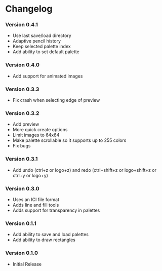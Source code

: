 # Changelog

### Version 0.4.1
- Use last save/load directory
- Adaptive pencil history
- Keep selected palette index
- Add ability to set default palette

### Version 0.4.0
- Add support for animated images

### Version 0.3.3
- Fix crash when selecting edge of preview

### Version 0.3.2
- Add preview
- More quick create options
- Limit images to 64x64
- Make palette scrollable so it supports up to 255 colors
- Fix bugs

### Version 0.3.1
- Add undo (ctrl+z or logo+z) and redo (ctrl+shift+z or logo+shift+z or ctrl+y or logo+y)

### Version 0.3.0
- Uses an ICI file format
- Adds line and fill tools
- Adds support for transparency in palettes

### Version 0.1.1

- Add ability to save and load palettes
- Add ability to draw rectangles

### Version 0.1.0

- Initial Release